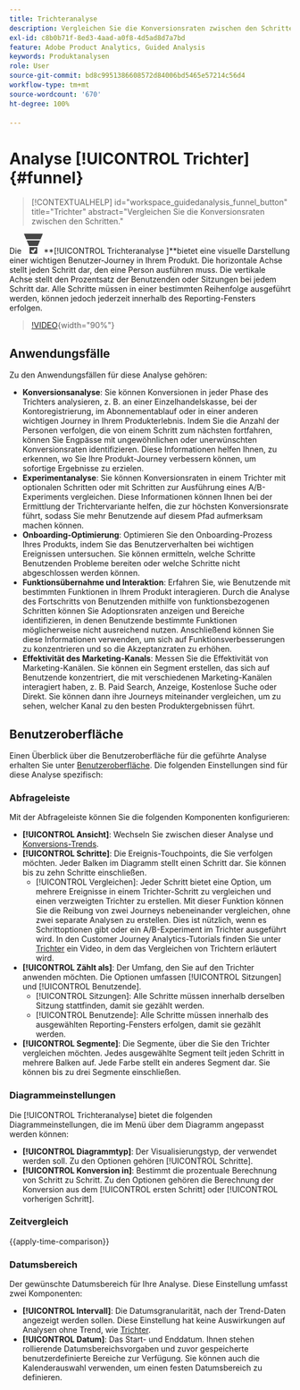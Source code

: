 ```yaml
---
title: Trichteranalyse
description: Vergleichen Sie die Konversionsraten zwischen den Schritten.
exl-id: c8b0b71f-8ed3-4aad-a0f8-4d5ad8d7a7bd
feature: Adobe Product Analytics, Guided Analysis
keywords: Produktanalysen
role: User
source-git-commit: bd8c9951386608572d84006bd5465e57214c56d4
workflow-type: tm+mt
source-wordcount: '670'
ht-degree: 100%

---
```


# Analyse [!UICONTROL Trichter] {#funnel}

<!-- markdownlint-disable MD034 -->

>[!CONTEXTUALHELP]
>id="workspace_guidedanalysis_funnel_button"
>title="Trichter"
>abstract="Vergleichen Sie die Konversionsraten zwischen den Schritten."

<!-- markdownlint-enable MD034 -->

Die ![ConversionFunnel](/help/assets/icons/ConversionFunnel.svg)**[!UICONTROL Trichteranalyse ]**bietet eine visuelle Darstellung einer wichtigen Benutzer-Journey in Ihrem Produkt. Die horizontale Achse stellt jeden Schritt dar, den eine Person ausführen muss. Die vertikale Achse stellt den Prozentsatz der Benutzenden oder Sitzungen bei jedem Schritt dar. Alle Schritte müssen in einer bestimmten Reihenfolge ausgeführt werden, können jedoch jederzeit innerhalb des Reporting-Fensters erfolgen.

>[!VIDEO](https://video.tv.adobe.com/v/3431279/?captions=ger&quality=12&learn=on){width="90%"}

## Anwendungsfälle

Zu den Anwendungsfällen für diese Analyse gehören:

* **Konversionsanalyse**: Sie können Konversionen in jeder Phase des Trichters analysieren, z. B. an einer Einzelhandelskasse, bei der Kontoregistrierung, im Abonnementablauf oder in einer anderen wichtigen Journey in Ihrem Produkterlebnis. Indem Sie die Anzahl der Personen verfolgen, die von einem Schritt zum nächsten fortfahren, können Sie Engpässe mit ungewöhnlichen oder unerwünschten Konversionsraten identifizieren. Diese Informationen helfen Ihnen, zu erkennen, wo Sie Ihre Produkt-Journey verbessern können, um sofortige Ergebnisse zu erzielen.
* **Experimentanalyse**: Sie können Konversionsraten in einem Trichter mit optionalen Schritten oder mit Schritten zur Ausführung eines A/B-Experiments vergleichen. Diese Informationen können Ihnen bei der Ermittlung der Trichtervariante helfen, die zur höchsten Konversionsrate führt, sodass Sie mehr Benutzende auf diesem Pfad aufmerksam machen können.
* **Onboarding-Optimierung**: Optimieren Sie den Onboarding-Prozess Ihres Produkts, indem Sie das Benutzerverhalten bei wichtigen Ereignissen untersuchen. Sie können ermitteln, welche Schritte Benutzenden Probleme bereiten oder welche Schritte nicht abgeschlossen werden können.
* **Funktionsübernahme und Interaktion**: Erfahren Sie, wie Benutzende mit bestimmten Funktionen in Ihrem Produkt interagieren. Durch die Analyse des Fortschritts von Benutzenden mithilfe von funktionsbezogenen Schritten können Sie Adoptionsraten anzeigen und Bereiche identifizieren, in denen Benutzende bestimmte Funktionen möglicherweise nicht ausreichend nutzen. Anschließend können Sie diese Informationen verwenden, um sich auf Funktionsverbesserungen zu konzentrieren und so die Akzeptanzraten zu erhöhen.
* **Effektivität des Marketing-Kanals**: Messen Sie die Effektivität von Marketing-Kanälen. Sie können ein Segment erstellen, das sich auf Benutzende konzentriert, die mit verschiedenen Marketing-Kanälen interagiert haben, z. B. Paid Search, Anzeige, Kostenlose Suche oder Direkt. Sie können dann ihre Journeys miteinander vergleichen, um zu sehen, welcher Kanal zu den besten Produktergebnissen führt.

## Benutzeroberfläche

Einen Überblick über die Benutzeroberfläche für die geführte Analyse erhalten Sie unter [Benutzeroberfläche](../overview.md#interface). Die folgenden Einstellungen sind für diese Analyse spezifisch:

### Abfrageleiste

Mit der Abfrageleiste können Sie die folgenden Komponenten konfigurieren:

* **[!UICONTROL Ansicht]**: Wechseln Sie zwischen dieser Analyse und [Konversions-Trends](conversion-trends.md).
* **[!UICONTROL Schritte]**: Die Ereignis-Touchpoints, die Sie verfolgen möchten. Jeder Balken im Diagramm stellt einen Schritt dar. Sie können bis zu zehn Schritte einschließen.
   * [!UICONTROL Vergleichen]: Jeder Schritt bietet eine Option, um mehrere Ereignisse in einem Trichter-Schritt zu vergleichen und einen verzweigten Trichter zu erstellen. Mit dieser Funktion können Sie die Reibung von zwei Journeys nebeneinander vergleichen, ohne zwei separate Analysen zu erstellen. Dies ist nützlich, wenn es Schrittoptionen gibt oder ein A/B-Experiment im Trichter ausgeführt wird. In den Customer Journey Analytics-Tutorials finden Sie unter [Trichter](https://experienceleague.adobe.com/de/docs/customer-journey-analytics-learn/tutorials/guided-analysis/funnel) ein Video, in dem das Vergleichen von Trichtern erläutert wird.
* **[!UICONTROL Zählt als]**: Der Umfang, den Sie auf den Trichter anwenden möchten. Die Optionen umfassen [!UICONTROL Sitzungen] und [!UICONTROL Benutzende].
   * [!UICONTROL Sitzungen]: Alle Schritte müssen innerhalb derselben Sitzung stattfinden, damit sie gezählt werden.
   * [!UICONTROL Benutzende]: Alle Schritte müssen innerhalb des ausgewählten Reporting-Fensters erfolgen, damit sie gezählt werden.
* **[!UICONTROL Segmente]**: Die Segmente, über die Sie den Trichter vergleichen möchten. Jedes ausgewählte Segment teilt jeden Schritt in mehrere Balken auf. Jede Farbe stellt ein anderes Segment dar. Sie können bis zu drei Segmente einschließen.

### Diagrammeinstellungen

Die [!UICONTROL Trichteranalyse] bietet die folgenden Diagrammeinstellungen, die im Menü über dem Diagramm angepasst werden können:

* **[!UICONTROL Diagrammtyp]**: Der Visualisierungstyp, der verwendet werden soll. Zu den Optionen gehören [!UICONTROL Schritte].
* **[!UICONTROL Konversion in]**: Bestimmt die prozentuale Berechnung von Schritt zu Schritt. Zu den Optionen gehören die Berechnung der Konversion aus dem [!UICONTROL ersten Schritt] oder [!UICONTROL vorherigen Schritt].

### Zeitvergleich

{{apply-time-comparison}}



### Datumsbereich

Der gewünschte Datumsbereich für Ihre Analyse. Diese Einstellung umfasst zwei Komponenten:

* **[!UICONTROL Intervall]**: Die Datumsgranularität, nach der Trend-Daten angezeigt werden sollen. Diese Einstellung hat keine Auswirkungen auf Analysen ohne Trend, wie [Trichter](funnel.md).
* **[!UICONTROL Datum]**: Das Start- und Enddatum. Ihnen stehen rollierende Datumsbereichsvorgaben und zuvor gespeicherte benutzerdefinierte Bereiche zur Verfügung. Sie können auch die Kalenderauswahl verwenden, um einen festen Datumsbereich zu definieren.

<!--
## Example

See below for an example of the analysis.

![Funnel time compare](../assets/funnel-compare.png)

-->
